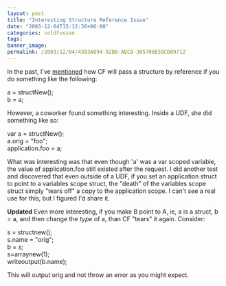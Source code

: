 ```yaml
---
layout: post
title: "Interesting Structure Reference Issue"
date: "2003-12-04T15:12:36+06:00"
categories: coldfusion 
tags: 
banner_image: 
permalink: /2003/12/04/4383A094-92B0-ADC8-305700E59CD09712
---
```


In the past, I've <a href="http://www.camdenfamily.com/morpheus/blog/index.cfm?mode=entry&entry=395FDFE1-A5B7-3E8E-7EA8835F41E77788">mentioned</a> how CF will pass a structure by reference if you do something like the following:

a = structNew();<br>
b = a;

However, a coworker found something interesting. Inside a UDF, she did something like so:

var a = structNew();<br>
a.orig = "foo";<br>
application.foo = a;<br>

What was interesting was that even though 'a' was a var scoped variable, the value of application.foo still existed after the request. I did another test and discovered that even outside of a UDF, if you set an application struct to point to a variables scope struct, the "death" of the variables scope struct simply "tears off" a copy to the application scope. I can't see a real use for this, but I figured I'd share it.

<b>Updated</b> Even more interesting, if you make B point to A, ie, a is a struct, b = a, and then change the <i>type</i> of a, than CF "tears" it again. Consider:

s = structnew();<br>
s.name = "orig";<br>
b = s;<br>
s=arraynew(1);<br>
writeoutput(b.name);<br>

This will output orig and not throw an error as you might expect.